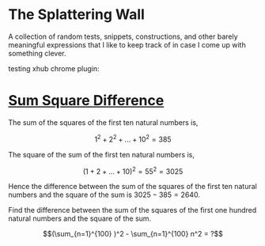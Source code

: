 # The Splattering Wall
A collection of random tests, snippets, constructions, and other barely meaningful expressions that I like to keep track of in case I come up with something clever.

testing xhub chrome plugin:

# [Sum Square Difference](https://projecteuler.net/problem=6)

The sum of the squares of the first ten natural numbers is,
```math
1^2 + 2^2 + ... + 10^2 = 385
```
The square of the sum of the first ten natural numbers is,
```math
(1 + 2 + ... + 10)^2 = 55^2 = 3025
```
Hence the difference between the sum of the squares of the first ten natural numbers and the square of the sum is $`3025 - 385 = 2640`$.

Find the difference between the sum of the squares of the first one hundred natural numbers and the square of the sum.
```math
(\sum_{n=1}^{100} )^2  -  \sum_{n=1}^{100} n^2  =  ?
```
